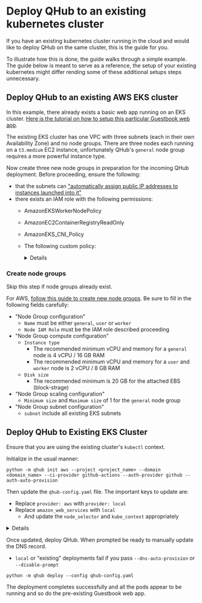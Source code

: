 # Deploy QHub to an existing kubernetes cluster

If you have an existing kubernetes cluster running in the cloud and
would like to deploy QHub on the same cluster, this is the guide for you.

To illustrate how this is done, the guide walks through a simple example.
The guide below is meant to serve as a reference, the setup of your existing
kubernetes might differ rending some of these additional setups steps
unnecessary.

## Deploy QHub to an existing AWS EKS cluster

In this example, there already exists a basic web app running on an EKS
cluster. [Here is the tutorial on how to setup this particular Guestbook web
app](https://logz.io/blog/amazon-eks-cluster/).

The existing EKS cluster has one VPC with three subnets (each in their own
Availability Zone) and no node groups. There are three nodes each running on
a `t3.medium` EC2 instance, unfortunately QHub's `general` node group requires
a more powerful instance type.

Now create three new node groups in preparation for the incoming QHub
deployment. Before proceeding, ensure the following:
- that the subnets can ["automatically
assign public IP addresses to instances launched into it"](https://docs.aws.amazon.com/vpc/latest/userguide/vpc-ip-addressing.html#subnet-public-ip)
- there exists an IAM role with the following permissions:
  -  AmazonEKSWorkerNodePolicy
  -  AmazonEC2ContainerRegistryReadOnly
  -  AmazonEKS_CNI_Policy
  -  The following custom policy:
        <details>

        ```json
        {
            "Version": "2012-10-17",
            "Statement": [
                {
                    "Sid": "eksWorkerAutoscalingAll",
                    "Effect": "Allow",
                    "Action": [
                        "ec2:DescribeLaunchTemplateVersions",
                        "autoscaling:DescribeTags",
                        "autoscaling:DescribeLaunchConfigurations",
                        "autoscaling:DescribeAutoScalingInstances",
                        "autoscaling:DescribeAutoScalingGroups"
                    ],
                    "Resource": "*"
                },
                {
                    "Sid": "eksWorkerAutoscalingOwn",
                    "Effect": "Allow",
                    "Action": [
                        "autoscaling:UpdateAutoScalingGroup",
                        "autoscaling:TerminateInstanceInAutoScalingGroup",
                        "autoscaling:SetDesiredCapacity"
                    ],
                    "Resource": "*",
                    "Condition": {
                        "StringEquals": {
                            "autoscaling:ResourceTag/k8s.io/cluster-autoscaler/enabled": [
                                "true"
                            ],
                            "autoscaling:ResourceTag/kubernetes.io/cluster/eaeeks": [
                                "owned"
                            ]
                        }
                    }
                }
            ]
        }
        ```

        </details>


### Create node groups

Skip this step if node groups already exist.

For AWS, [follow this guide to create new node groups](https://docs.aws.amazon.com/eks/latest/userguide/create-managed-node-group.html). Be sure to fill in the following
fields carefully:
- "Node Group configuration"
  - `Name` must be either `general`, `user` or `worker`
  - `Node IAM Role` must be the IAM role described proceeding
- "Node Group compute configuration"
  - `Instance type`
    - The recommended minimum vCPU and memory for a `general` node is 4 vCPU / 16 GB RAM
    - The recommended minimum vCPU and memory for a `user` and `worker` node is 2 vCPU / 8 GB RAM
  - `Disk size`
    - The recommended minimum is 20 GB for the attached EBS (block-strage)
- "Node Group scaling configuration"
  - `Minimum size` and `Maximum size` of 1 for the `general` node group
- "Node Group subnet configuration"
  - `subnet` include all existing EKS subnets


## Deploy QHub to Existing EKS Cluster

Ensure that you are using the existing cluster's `kubectl` context.

Initialize in the usual manner:
```
python -m qhub init aws --project <project_name> --domain <domain_name> --ci-provider github-actions --auth-provider github --auth-auto-provision
```

Then update the `qhub-config.yaml` file. The important keys to update are:
- Replace `provider: aws` with `provider: local`
- Replace `amazon_web_services` with `local`
  - And update the `node_selector` and `kube_context` appropriately


<details>

```
project_name: <project_name>
provider: local
domain: <domain_name>
certificate:
  type: self-signed
security:
  authentication:
    type: GitHub
    config:
      client_id:
      client_secret:
      oauth_callback_url: https://<domain_name>/hub/oauth_callback
default_images:
  jupyterhub: quansight/qhub-jupyterhub:v0.3.13
  jupyterlab: quansight/qhub-jupyterlab:v0.3.13
  dask_worker: quansight/qhub-dask-worker:v0.3.13
  dask_gateway: quansight/qhub-dask-gateway:v0.3.13
  conda_store: quansight/conda-store-server:v0.3.3
storage:
  conda_store: 60Gi
  shared_filesystem: 100Gi
theme:
  jupyterhub:
    hub_title: QHub - eaeexisting
    hub_subtitle: Autoscaling Compute Environment on Amazon Web Services
    welcome: Welcome to eaeexisting.qhub.dev. It's maintained by <a href="http://quansight.com">Quansight
      staff</a>. The hub's configuration is stored in a github repository based on
      <a href="https://github.com/Quansight/qhub/">https://github.com/Quansight/qhub/</a>.
      To provide feedback and report any technical problems, please use the <a href="https://github.com/Quansight/qhub/issues">github
      issue tracker</a>.
    logo: /hub/custom/images/jupyter_qhub_logo.svg
    primary_color: '#4f4173'
    secondary_color: '#957da6'
    accent_color: '#32C574'
    text_color: '#111111'
    h1_color: '#652e8e'
    h2_color: '#652e8e'
monitoring:
  enabled: true
cdsdashboards:
  enabled: true
  cds_hide_user_named_servers: true
  cds_hide_user_dashboard_servers: false
ci_cd:
  type: github-actions
  branch: main
terraform_state:
  type: remote
namespace: dev
local:
  kube_context: arn:aws:eks:<region>:xxxxxxxxxxxx:cluster/<existing_cluster_name>
  node_selectors:
    general:
      key: eks.amazonaws.com/nodegroup
      value: general
    user:
      key: eks.amazonaws.com/nodegroup
      value: user
    worker:
      key: eks.amazonaws.com/nodegroup
      value: worker
profiles:
  jupyterlab:
  - display_name: Small Instance
    description: Stable environment with 1 cpu / 4 GB ram
    default: true
    kubespawner_override:
      cpu_limit: 1
      cpu_guarantee: 0.75
      mem_limit: 4G
      mem_guarantee: 2.5G
      image: quansight/qhub-jupyterlab:v0.3.13
  - display_name: Medium Instance
    description: Stable environment with 2 cpu / 8 GB ram
    kubespawner_override:
      cpu_limit: 2
      cpu_guarantee: 1.5
      mem_limit: 8G
      mem_guarantee: 5G
      image: quansight/qhub-jupyterlab:v0.3.13
  dask_worker:
    Small Worker:
      worker_cores_limit: 1
      worker_cores: 0.75
      worker_memory_limit: 4G
      worker_memory: 2.5G
      worker_threads: 1
      image: quansight/qhub-dask-worker:v0.3.13
    Medium Worker:
      worker_cores_limit: 2
      worker_cores: 1.5
      worker_memory_limit: 8G
      worker_memory: 5G
      worker_threads: 2
      image: quansight/qhub-dask-worker:v0.3.13
environments:
  environment-dask.yaml:
    name: dask
    channels:
    - conda-forge
    dependencies:
    - python
    - ipykernel
    - ipywidgets
    - qhub-dask ==0.3.13
    - python-graphviz
    - numpy
    - numba
    - pandas
  environment-dashboard.yaml:
    name: dashboard
    channels:
    - conda-forge
    dependencies:
    - python==3.9.7
    - ipykernel==6.4.1
    - ipywidgets==7.6.5
    - qhub-dask==0.3.13
    - param==1.11.1
    - python-graphviz==0.17
    - matplotlib==3.4.3
    - panel==0.12.4
    - voila==0.2.16
    - streamlit==1.0.0
    - dash==2.0.0
    - cdsdashboards-singleuser==0.5.7

```

</details>


Once updated, deploy QHub. When prompted be ready to manually update the DNS record.
- `local` or "existing" deployments fail if you pass `--dns-auto-provision` or `--disable-prompt`

```
python -m qhub deploy --config qhub-config.yaml
```

The deployment completes successfully and all the pods appear to be running and so do the
pre-existing Guestbook web app.
